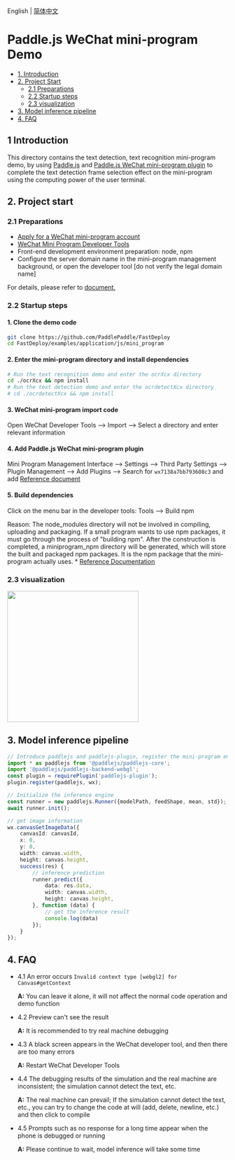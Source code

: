 English | [简体中文](README_CN.md)

# Paddle.js WeChat mini-program Demo

- [1. Introduction](#1)
- [2. Project Start](#2)
  * [2.1 Preparations](#21)
  * [2.2 Startup steps](#22)
  * [2.3 visualization](#23)
- [3. Model inference pipeline](#3)
- [4. FAQ](#4)

<a name="1"></a>
## 1 Introduction


This directory contains the text detection, text recognition mini-program demo, by using [Paddle.js](https://github.com/PaddlePaddle/Paddle.js) and [Paddle.js WeChat mini-program plugin](https://mp.weixin.qq.com/wxopen/plugindevdoc?appid=wx7138a7bb793608c3&token=956931339&lang=zh_CN) to complete the text detection frame selection effect on the mini-program using the computing power of the user terminal.

<a name="2"></a>
## 2. Project start

<a name="21"></a>
### 2.1 Preparations
* [Apply for a WeChat mini-program account](https://mp.weixin.qq.com/)
* [WeChat Mini Program Developer Tools](https://developers.weixin.qq.com/miniprogram/dev/devtools/download.html)
* Front-end development environment preparation: node, npm
* Configure the server domain name in the mini-program management background, or open the developer tool [do not verify the legal domain name]

For details, please refer to [document.](https://mp.weixin.qq.com/wxamp/devprofile/get_profile?token=1132303404&lang=zh_CN)

<a name="22"></a>
### 2.2 Startup steps

#### **1. Clone the demo code**
````sh
git clone https://github.com/PaddlePaddle/FastDeploy
cd FastDeploy/examples/application/js/mini_program
````

#### **2. Enter the mini-program directory and install dependencies**

````sh
# Run the text recognition demo and enter the ocrXcx directory
cd ./ocrXcx && npm install
# Run the text detection demo and enter the ocrdetectXcx directory
# cd ./ocrdetectXcx && npm install
````

#### **3. WeChat mini-program import code**
Open WeChat Developer Tools --> Import --> Select a directory and enter relevant information

#### **4. Add Paddle.js WeChat mini-program plugin**
Mini Program Management Interface --> Settings --> Third Party Settings --> Plugin Management --> Add Plugins --> Search for `wx7138a7bb793608c3` and add
[Reference document](https://developers.weixin.qq.com/miniprogram/dev/framework/plugin/using.html)

#### **5. Build dependencies**
Click on the menu bar in the developer tools: Tools --> Build npm

Reason: The node_modules directory will not be involved in compiling, uploading and packaging. If a small program wants to use npm packages, it must go through the process of "building npm". After the construction is completed, a miniprogram_npm directory will be generated, which will store the built and packaged npm packages. It is the npm package that the mini-program actually uses. *
[Reference Documentation](https://developers.weixin.qq.com/miniprogram/dev/devtools/npm.html)

<a name="23"></a>
### 2.3 visualization

<img src="https://user-images.githubusercontent.com/43414102/157648579-cdbbee61-9866-4364-9edd-a97ac0eda0c1.png" width="300px">

<a name="3"></a>
## 3. Model inference pipeline

```typescript
// Introduce paddlejs and paddlejs-plugin, register the mini-program environment variables and the appropriate backend
import * as paddlejs from '@paddlejs/paddlejs-core';
import '@paddlejs/paddlejs-backend-webgl';
const plugin = requirePlugin('paddlejs-plugin');
plugin.register(paddlejs, wx);

// Initialize the inference engine
const runner = new paddlejs.Runner({modelPath, feedShape, mean, std});
await runner.init();

// get image information
wx.canvasGetImageData({
    canvasId: canvasId,
    x: 0,
    y: 0,
    width: canvas.width,
    height: canvas.height,
    success(res) {
        // inference prediction
        runner.predict({
            data: res.data,
            width: canvas.width,
            height: canvas.height,
        }, function (data) {
            // get the inference result
            console.log(data)
        });
    }
});
````

<a name="4"></a>
## 4. FAQ

- 4.1 An error occurs `Invalid context type [webgl2] for Canvas#getContext`

    **A:** You can leave it alone, it will not affect the normal code operation and demo function

- 4.2 Preview can't see the result

    **A:** It is recommended to try real machine debugging

- 4.3 A black screen appears in the WeChat developer tool, and then there are too many errors

    **A:** Restart WeChat Developer Tools

- 4.4 The debugging results of the simulation and the real machine are inconsistent; the simulation cannot detect the text, etc.

    **A:** The real machine can prevail;
    If the simulation cannot detect the text, etc., you can try to change the code at will (add, delete, newline, etc.) and then click to compile


- 4.5 Prompts such as no response for a long time appear when the phone is debugged or running

    **A:** Please continue to wait, model inference will take some time
